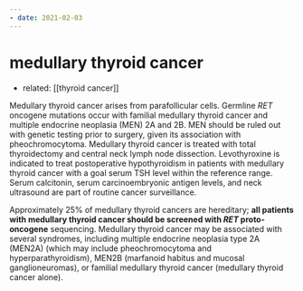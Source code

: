 ```yaml
---
- date: 2021-02-03
---
```


# medullary thyroid cancer

- related: [[thyroid cancer]]

<!-- medullary thyroid cancer association -->

Medullary thyroid cancer arises from parafollicular cells. Germline _RET_ oncogene mutations occur with familial medullary thyroid cancer and multiple endocrine neoplasia (MEN) 2A and 2B. MEN should be ruled out with genetic testing prior to surgery, given its association with pheochromocytoma. Medullary thyroid cancer is treated with total thyroidectomy and central neck lymph node dissection. Levothyroxine is indicated to treat postoperative hypothyroidism in patients with medullary thyroid cancer with a goal serum TSH level within the reference range. Serum calcitonin, serum carcinoembryonic antigen levels, and neck ultrasound are part of routine cancer surveillance.

Approximately 25% of medullary thyroid cancers are hereditary; **all patients with medullary thyroid cancer should be screened with _RET_ proto-oncogene** sequencing. Medullary thyroid cancer may be associated with several syndromes, including multiple endocrine neoplasia type 2A (MEN2A) (which may include pheochromocytoma and hyperparathyroidism), MEN2B (marfanoid habitus and mucosal ganglioneuromas), or familial medullary thyroid cancer (medullary thyroid cancer alone).
